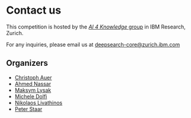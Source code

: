 # Contact us

This competition is hosted by the [_AI 4 Knowledge_ group](https://ds4sd.github.io/) in IBM Research, Zurich.

For any inquiries, please email us at [deepsearch-core@zurich.ibm.com](mailto:deepsearch-core@zurich.ibm.com)

## Organizers

- [Christoph Auer](https://research.ibm.com/people/christoph-auer)
- [Ahmed Nassar](https://research.ibm.com/people/ahmed-nassar)
- [Maksym Lysak](https://research.ibm.com/people/maxim-lysak)
- [Michele Dolfi](https://research.ibm.com/people/michele-dolfi)
- [Nikolaos Livathinos](https://researcher.watson.ibm.com/researcher/view.php?person=zurich-nli)
- [Peter Staar](https://research.ibm.com/people/peter-staar)
